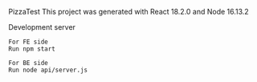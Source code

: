PizzaTest
This project was generated with React 18.2.0 and Node 16.13.2

Development server
```
For FE side
Run npm start

For BE side
Run node api/server.js
```
